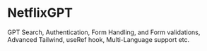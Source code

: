 # NetflixGPT
GPT Search, Authentication, Form Handling, and Form validations, Advanced Tailwind, useRef hook, Multi-Language support etc.

